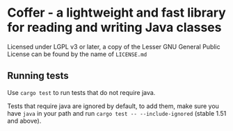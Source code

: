 # Coffer - a lightweight and fast library for reading and writing Java classes

Licensed under LGPL v3 or later, a copy of the Lesser GNU General Public License 
can be found by the name of `LICENSE.md`

## Running tests

Use `cargo test` to run tests that do not require java.

Tests that require java are ignored by default, to add them, make sure you have 
`java` in your path and run `cargo test -- --include-ignored` (stable 1.51 and above).